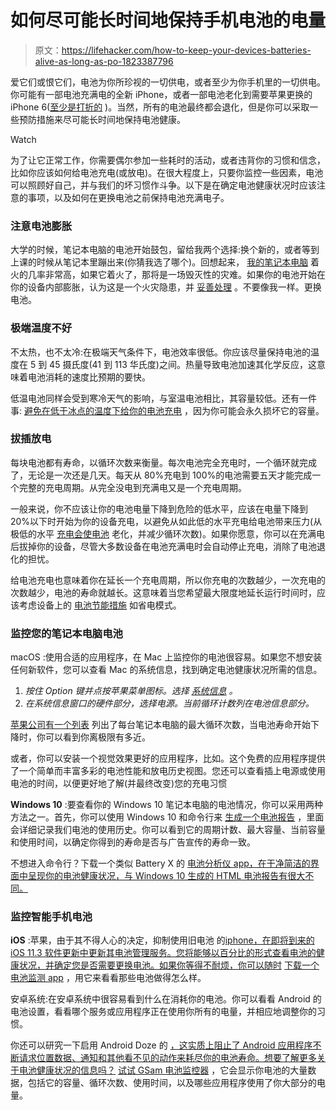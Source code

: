 # 如何尽可能长时间地保持手机电池的电量

> 原文：<https://lifehacker.com/how-to-keep-your-devices-batteries-alive-as-long-as-po-1823387796>

爱它们或恨它们，电池为你所珍视的一切供电，或者至少为你手机里的一切供电。你可能有一部电池充满电的全新 iPhone，或者一部电池老化到需要苹果更换的 iPhone 6([至少是打折的](https://lifehacker.com/how-and-why-to-replace-your-iphone-battery-1821736142) )。当然，所有的电池最终都会退化，但是你可以采取一些预防措施来尽可能长时间地保持电池健康。

Watch

为了让它正常工作，你需要偶尔参加一些耗时的活动，或者违背你的习惯和信念，比如你应该如何给电池充电(或放电)。在很大程度上，只要你监控一些因素，电池可以照顾好自己，并与我们的坏习惯作斗争。以下是在确定电池健康状况时应该注意的事项，以及如何在更换电池之前保持电池充满电子。

### **注意电池膨胀**

大学的时候，笔记本电脑的电池开始鼓包，留给我两个选择:换个新的，或者等到上课的时候从笔记本里蹦出来(你猜我选了哪个)。回想起来， [我的笔记本电脑](https://lifehacker.com/how-to-extinguish-a-battery-fire-1822040010) 着火的几率非常高，如果它着火了，那将是一场毁灭性的灾难。如果你的电池开始在你的设备内部膨胀，认为这是一个火灾隐患，并 [妥善处理](https://lifehacker.com/what-you-can-and-cant-recycle-1797603814) 。不要像我一样。更换电池。

### **极端温度不好**

不太热，也不太冷:在极端天气条件下，电池效率很低。你应该尽量保持电池的温度在 5 到 45 摄氏度(41 到 113 华氏度)之间。热量导致电池加速其化学反应，这意味着电池消耗的速度比预期的要快。

低温电池同样会受到寒冷天气的影响，与室温电池相比，其容量较低。还有一件事: [避免在低于冰点的温度下给你的电池充电](http://batteryuniversity.com/learn/article/charging_at_high_and_low_temperatures) ，因为你可能会永久损坏它的容量。

### **拔插放电**

每块电池都有寿命，以循环次数来衡量。每次电池完全充电时，一个循环就完成了，无论是一次还是几天。每天从 80%充电到 100%的电池需要五天才能完成一个完整的充电周期。从完全没电到充满电又是一个充电周期。

一般来说，你不应该让你的电池电量下降到危险的低水平，应该在电量下降到 20%以下时开始为你的设备充电，以避免从如此低的水平充电给电池带来压力(从极低的水平 [充电会使电池](http://batteryuniversity.com/learn/article/how_to_prolong_lithium_based_batteries) 老化，并减少循环次数)。如果你愿意，你可以在充满电后拔掉你的设备，尽管大多数设备在电池充满电时会自动停止充电，消除了电池退化的担忧。

给电池充电也意味着你在延长一个充电周期，所以你充电的次数越少，一次充电的次数越少，电池的寿命就越长。这意味着当您希望最大限度地延长运行时间时，应该考虑设备上的 [电池节能措施](https://lifehacker.com/top-10-ways-to-extend-your-laptops-battery-life-1791500458) 如省电模式。

### **监控您的笔记本电脑电池**

macOS :使用合适的应用程序，在 Mac 上监控你的电池很容易。如果您不想安装任何新软件，您可以查看 Mac 的系统信息，找到确定电池健康状况所需的信息。

1.  *按住 Option 键并点按苹果菜单图标。选择* [*系统信息*](https://support.apple.com/kb/HT203001) *。*
2.  *在系统信息窗口的硬件部分，选择电源。当前循环计数列在电池信息部分。*

[苹果公司有一个列表](https://support.apple.com/en-us/HT201585) 列出了每台笔记本电脑的最大循环次数，当电池寿命开始下降时，你可以看到你离极限有多近。

或者，你可以安装一个视觉效果更好的应用程序，比如。这个免费的应用程序提供了一个简单而丰富多彩的电池性能和放电历史视图。您还可以查看插上电源或使用电池的时间，以便更好地了解(并最终改变)您的充电习惯

**Windows 10** :要查看你的 Windows 10 笔记本电脑的电池情况，你可以采用两种方法之一。首先，你可以使用 Windows 10 和命令行来 [生成一个电池报告](https://fieldguide.gizmodo.com/how-to-find-a-hidden-battery-report-feature-on-your-win-1760061278) ，里面会详细记录我们电池的使用历史。你可以看到它的周期计数、最大容量、当前容量和使用时间，以确定你得到的寿命是否与广告宣传的寿命一致。

不想进入命令行？下载一个类似 Battery X 的 [电池分析仪 app，在干净简洁的界面中呈现你的电池健康状况，与 Windows 10 生成的 HTML 电池报告有很大不同。](https://www.microsoft.com/en-us/store/p/battery-x/9nblggh4wlgx)

### **监控智能手机电池**

**iOS** :苹果，由于其不得人心的决定，抑制使用旧电池 的[iphone，在即将到来的 iOS 11.3 软件更新中更新其电池管理服务。您将能够以百分比的形式查看电池的健康状况，并确定您是否需要更换电池。如果你等得不耐烦，你可以随时](https://lifehacker.com/ios-11-s-next-update-lets-you-control-your-iphone-s-bat-1822374134) [下载一个电池监测 app](https://lifehacker.com/how-to-check-your-iphone-s-battery-life-1821645625) ，用它来看看那些电池做得怎么样。

安卓系统:在安卓系统中很容易看到什么在消耗你的电池。你可以看看 Android 的电池设置，看看哪个服务或应用程序正在使用你所有的电量，并相应地调整你的习惯。

你还可以研究一下启用 Android Doze 的 [，这实质上阻止了 Android 应用程序不断请求位置数据、通知和其他看不见的动作来耗尽你的电池寿命。想要了解更多关于电池健康状况的信息吗？](https://lifehacker.com/how-android-doze-works-and-how-to-tweak-it-to-save-you-1785921957) [试试 GSam 电池监控器](https://play.google.com/store/apps/details?id=com.gsamlabs.bbm) ，它会显示你电池的大量数据，包括它的容量、循环次数、使用时间，以及哪些应用程序使用了你大部分的电量。
